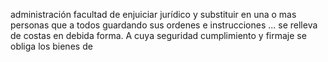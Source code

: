 administración
facultad
de
enjuiciar
jurídico
y
substituir
en
una
o
mas
personas
que
a
todos
guardando
sus
ordenes
e
instrucciones
...
se
relleva
de
costas
en
debida
forma.
A
cuya
seguridad
cumplimiento
y
firmaje
se
obliga
los
bienes
de